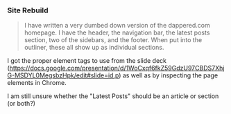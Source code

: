 ### Site Rebuild

> I have written a very dumbed down version of the dappered.com homepage. I have the header, the navigation bar, the latest posts section, two of the sidebars, and the footer. When put into the outliner, these all show up as individual sections.

I got the proper element tags to use from the slide deck (https://docs.google.com/presentation/d/1WoCxqf6fkZ59GdzU97CBDS7XhjG-MSDYL0MegsbzHpk/edit#slide=id.p) as well as by inspecting the page elements in Chrome.

I am still unsure whether the "Latest Posts" should be an article or section (or both?)

